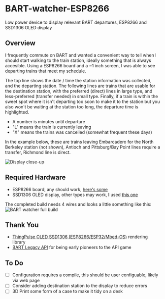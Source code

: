 # BART-watcher-ESP8266
Low power device to display relevant BART departures, ESP8266 and SSD1306 OLED display

## Overview
I frequently commute on BART and wanted a convenient way to tell when I should start walking to 
the train station, ideally something that is always accesible. Using a ESP8266 board and a ~1 inch
screen, I was able to see departing trains that meet my schedule.

The top line shows the date / time the station information was collected, and the departing 
station. The following lines are trains that are usable for the destination station, with the 
preferred (direct) lines in large type, and less-preferred (transfer needed) in small type. 
Finally, if a train is within the sweet spot where it isn't departing too soon to make it to 
the station but you also won't be waiting at the station too long, the departure time is 
highlighted.

* A number is minutes until departure
* "L" means the train is currently leaving
* "X" means the trains was cancelled (somewhat frequent these days)

In the example below, these are trains leaving Embarcadero for the North Berkeley station (not
shown), Antioch and Pittsburg/Bay Point lines require a transfer, Richmond line is direct.

![Display close-up](https://brett.durrett.net/wp-content/uploads/2022/11/BART-watcher-screen-closeup.jpeg)

## Required Hardware
* ESP8266 board, any should work, [here's some](https://www.amazon.com/gp/product/B07RNX3W9J/ref=ppx_yo_dt_b_asin_title_o02_s00?ie=UTF8&psc=1)
* SSD1306 OLED display, other types may work, I used [this one](https://www.amazon.com/gp/product/B01IWGXUAK/ref=ppx_yo_dt_b_asin_title_o01_s00?ie=UTF8&psc=1)

The completed build needs 4 wires and looks a little something like this:
![BART watcher full build](https://brett.durrett.net/wp-content/uploads/2022/11/BART-watcher-full-build-scaled.jpeg)

## Thank You
* [ThingPulse OLED SSD1306 (ESP8266/ESP32/Mbed-OS)](https://github.com/ThingPulse/esp8266-oled-ssd1306) rendering library
* [BART Legacy API](https://www.bart.gov/schedules/developers/api) for being early pioneers to the API game

## To Do
- [ ] Configuration requires a compile, this should be user configuable, likely via web page
- [ ] Consider adding destination station to the display to reduce errors
- [ ] 3D Print some form of a case to make it tidy on a desk
